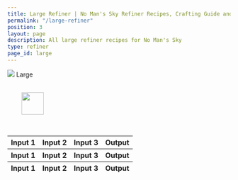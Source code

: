 ```yaml
---
title: Large Refiner | No Man's Sky Refiner Recipes, Crafting Guide and Cooking Guide
permalink: "/large-refiner"
position: 3
layout: page
description: All large refiner recipes for No Man's Sky
type: refiner
page_id: large
---
```


<div class="card mb-3" id="slotWrapper">
    <div class="card-header">
        <img src="uploads/large.png" />
        <span>Large </span>
    </div>
    <div class="card-body">
        <div class="table-responsive">
            <div id="loading" class="text-center" style="padding: 2rem">
                <img src="uploads/loading.gif" width="50"/>
            </div>
            <table class="table table-bordered loading" id="dataTable" width="100%" cellspacing="0" id="dataTable">
                <thead>
                    <tr class='tr-title'>
                        <th>Input 1</th>
                        <th>Input 2</th>
                        <th>Input 3</th>
                        <th>Output</th>
                    </tr>
                    <tr class="text-center">
                        <th><div>Input 1</div></th>
                        <th><div>Input 2</div></th>
                        <th><div>Input 3</div></th>
                        <th><div>Output</div></th>
                    </tr>
                </thead>
                <tfoot>
                    <tr class='tr-title'>
                        <th>Input 1</th>
                        <th>Input 2</th>
                        <th>Input 3</th>
                        <th>Output</th>
                    </tr>
                </tfoot>
                <tbody id="threeslot"></tbody>
            </table>
        </div>
    </div>
</div>

<script type="text/javascript">
    var publicSpreadsheetUrl = "https://docs.google.com/spreadsheets/d/1rgIYbl3zCD3qGTE-5ZCCmHiol7-9QzIIujkAfmgKoSo/edit?usp=sharing";
    
    function init() {
        Tabletop.init({
            key: publicSpreadsheetUrl,
            callback: showInfo,
            simpleSheet: false
        });
    }
    
    function showInfo(data, tabletop) {
        var itemsProcessed = 0;
    
        data.refiner.elements.forEach(function(item, index) {
            if (!isEmpty(item.ing_3)) {
                $("#threeslot").append(
                    '<tr> <td onclick="getText(\''+item.ing_1+'\')" bgcolor="' +
                    getColor(item.ing_1) +
                    '"><img src="uploads/' +
                    item.ing_1.replace(/ /g, "-").toLowerCase() +
                    '.png" /><span>' +
                    item.ing_1 +
                    " x" +
                    item.ing_1_num +
                    '</span></td> <td onclick="getText(\''+item.ing_2+'\')" bgcolor="' +
                    getColor(item.ing_2) +
                    '"><img src="uploads/' +
                    item.ing_2.replace(/ /g, "-").toLowerCase() +
                    '.png" /><span>' +
                    item.ing_2 +
                    " x" +
                    item.ing_2_num +
                    '</span></td> <td onclick="getText(\''+item.ing_3+'\')" bgcolor="' +
                    getColor(item.ing_3) +
                    '"><img src="uploads/' +
                    item.ing_3.replace(/ /g, "-").toLowerCase() +
                    '.png" /><span>' +
                    item.ing_3 +
                    " x" +
                    item.ing_3_num +
                    '</span></td> <td onclick="getText(\''+item.result+'\')" bgcolor="' +
                    getColor(item.result) +
                    '"><img src="uploads/' +
                    item.result.replace(/ /g, "-").toLowerCase() +
                    '.png" /><span>' +
                    item.result +
                    " x" +
                    item.result_num +
                    "</span></td>"
                );
            }
    
            itemsProcessed++;
            if (itemsProcessed === data.refiner.elements.length) {
                callback();
            }
        });
    }
    
    function isEmpty(obj) {
        for (var key in obj) {
            if (obj.hasOwnProperty(key)) return false;
        }
        return true;
    }
    
    window.addEventListener("DOMContentLoaded", init);
    
    function callback() {
        $("#dataTable").DataTable({
            order: [
                [3, "asc"]
            ],
            language: {
                searchPlaceholder: "Search",
                search: '<a class="clearSearch" onclick="clearSearch()"><i class="fa fa-times" aria-hidden="true"></i></a>'
            }
        });
    
        $('#dataTable thead th').each( function () {
            var title = $(this).text();
            $(this).find('div').html( '<input type="text" class="form-control form-control-sm cell-search" placeholder="Search '+title+'" />' );
        } );
    
        var table = $('#dataTable').DataTable();
    
        // Apply the search
        table.columns().every( function () {
            var that = this;
    
            $( 'input', this.header() ).on( 'keyup change clear', function () {
                if ( that.search() !== this.value ) {
                    that
                        .search( this.value )
                        .draw();
                }
            } );
        } );
    
        $("#loading").remove();
        $(".loading").removeClass('loading');
    }
</script>
<script src="https://cdnjs.cloudflare.com/ajax/libs/tabletop.js/1.5.1/tabletop.min.js"></script>

